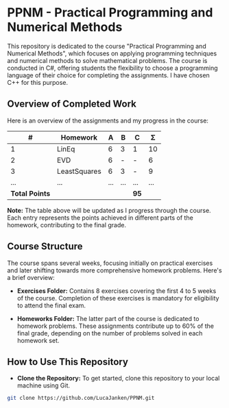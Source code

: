 # PPNM - Practical Programming and Numerical Methods

This repository is dedicated to the course "Practical Programming and Numerical Methods", which focuses on applying programming techniques and numerical methods to solve mathematical problems. The course is conducted in C#, offering students the flexibility to choose a programming language of their choice for completing the assignments. I have chosen C++ for this purpose.

## Overview of Completed Work

Here is an overview of the assignments and my progress in the course:

 | #  | Homework      | A  | B  | C  | Σ   |
|----|---------------|----|----|----|-----|
| 1  | LinEq         | 6  | 3  | 1  | 10  |
| 2  | EVD           | 6  | -  | -  | 6   |
| 3  | LeastSquares  | 6  | 3  | -  | 9   |
| ...| ...           | ...| ...| ...| ... |
| **Total Points** | | | | **95** |

**Note:** The table above will be updated as I progress through the course. Each entry represents the points achieved in different parts of the homework, contributing to the final grade.

## Course Structure

The course spans several weeks, focusing initially on practical exercises and later shifting towards more comprehensive homework problems. Here's a brief overview:

- **Exercises Folder:** Contains 8 exercises covering the first 4 to 5 weeks of the course. Completion of these exercises is mandatory for eligibility to attend the final exam.
  
- **Homeworks Folder:** The latter part of the course is dedicated to homework problems. These assignments contribute up to 60% of the final grade, depending on the number of problems solved in each homework set.

## How to Use This Repository

- **Clone the Repository:** To get started, clone this repository to your local machine using Git.

```bash
git clone https://github.com/LucaJanken/PPNM.git
